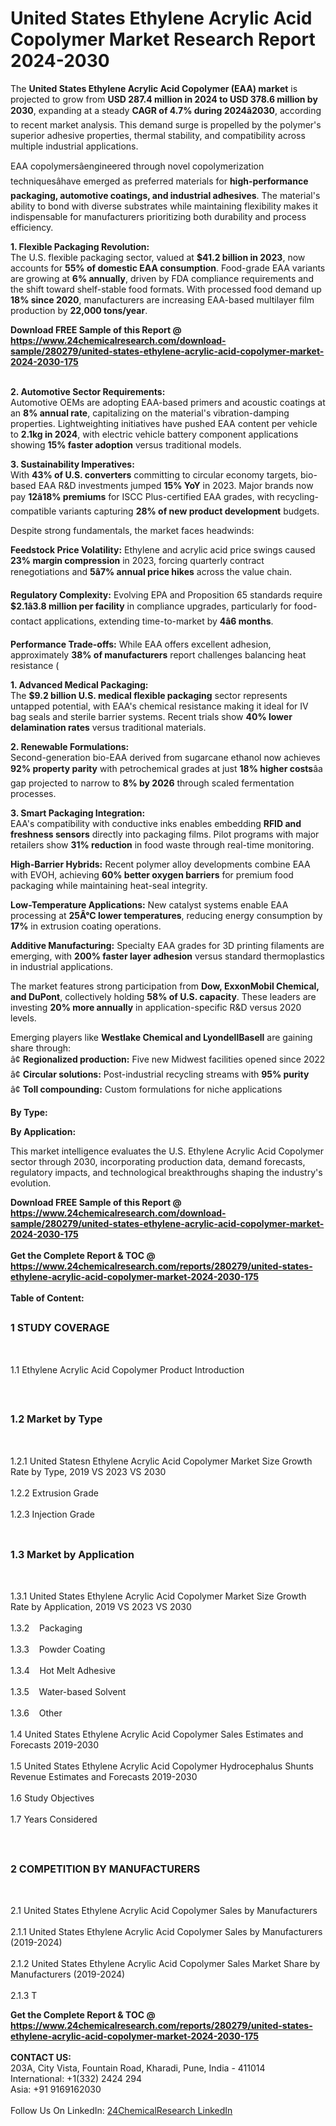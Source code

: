 <h1>United States Ethylene Acrylic Acid Copolymer  Market Research Report 2024-2030</h1><p>The <strong>United States Ethylene Acrylic Acid Copolymer (EAA) market</strong> is projected to grow from <strong>USD 287.4 million in 2024 to USD 378.6 million by 2030</strong>, expanding at a steady <strong>CAGR of 4.7% during 2024â2030</strong>, according to recent market analysis. This demand surge is propelled by the polymer's superior adhesive properties, thermal stability, and compatibility across multiple industrial applications.</p><p>EAA copolymersâengineered through novel copolymerization techniquesâhave emerged as preferred materials for <strong>high-performance packaging, automotive coatings, and industrial adhesives</strong>. The material's ability to bond with diverse substrates while maintaining flexibility makes it indispensable for manufacturers prioritizing both durability and process efficiency.</p><p><strong>1. Flexible Packaging Revolution:</strong><br>
The U.S. flexible packaging sector, valued at <strong>$41.2 billion in 2023</strong>, now accounts for <strong>55% of domestic EAA consumption</strong>. Food-grade EAA variants are growing at <strong>6% annually</strong>, driven by FDA compliance requirements and the shift toward shelf-stable food formats. With processed food demand up <strong>18% since 2020</strong>, manufacturers are increasing EAA-based multilayer film production by <strong>22,000 tons/year</strong>.</p><div><b>Download FREE Sample of this Report @ 
            <a href="https://www.24chemicalresearch.com/download-sample/280279/united-states-ethylene-acrylic-acid-copolymer-market-2024-2030-175">
            https://www.24chemicalresearch.com/download-sample/280279/united-states-ethylene-acrylic-acid-copolymer-market-2024-2030-175</a></b></div><br><p><strong>2. Automotive Sector Requirements:</strong><br>
Automotive OEMs are adopting EAA-based primers and acoustic coatings at an <strong>8% annual rate</strong>, capitalizing on the material's vibration-damping properties. Lightweighting initiatives have pushed EAA content per vehicle to <strong>2.1kg in 2024</strong>, with electric vehicle battery component applications showing <strong>15% faster adoption</strong> versus traditional models.</p><p><strong>3. Sustainability Imperatives:</strong><br>
With <strong>43% of U.S. converters</strong> committing to circular economy targets, bio-based EAA R&amp;D investments jumped <strong>15% YoY</strong> in 2023. Major brands now pay <strong>12â18% premiums</strong> for ISCC Plus-certified EAA grades, with recycling-compatible variants capturing <strong>28% of new product development</strong> budgets.</p><p>Despite strong fundamentals, the market faces headwinds:</p><p><strong>Feedstock Price Volatility:</strong> Ethylene and acrylic acid price swings caused <strong>23% margin compression</strong> in 2023, forcing quarterly contract renegotiations and <strong>5â7% annual price hikes</strong> across the value chain.</p><p><strong>Regulatory Complexity:</strong> Evolving EPA and Proposition 65 standards require <strong>$2.1â3.8 million per facility</strong> in compliance upgrades, particularly for food-contact applications, extending time-to-market by <strong>4â6 months</strong>.</p><p><strong>Performance Trade-offs:</strong> While EAA offers excellent adhesion, approximately <strong>38% of manufacturers</strong> report challenges balancing heat resistance (
	</p><p><strong>1. Advanced Medical Packaging:</strong><br>
The <strong>$9.2 billion U.S. medical flexible packaging</strong> sector represents untapped potential, with EAA's chemical resistance making it ideal for IV bag seals and sterile barrier systems. Recent trials show <strong>40% lower delamination rates</strong> versus traditional materials.</p><p><strong>2. Renewable Formulations:</strong><br>
Second-generation bio-EAA derived from sugarcane ethanol now achieves <strong>92% property parity</strong> with petrochemical grades at just <strong>18% higher costs</strong>âa gap projected to narrow to <strong>8% by 2026</strong> through scaled fermentation processes.</p><p><strong>3. Smart Packaging Integration:</strong><br>
EAA's compatibility with conductive inks enables embedding <strong>RFID and freshness sensors</strong> directly into packaging films. Pilot programs with major retailers show <strong>31% reduction</strong> in food waste through real-time monitoring.</p><p><strong>High-Barrier Hybrids:</strong> Recent polymer alloy developments combine EAA with EVOH, achieving <strong>60% better oxygen barriers</strong> for premium food packaging while maintaining heat-seal integrity.</p><p><strong>Low-Temperature Applications:</strong> New catalyst systems enable EAA processing at <strong>25Â°C lower temperatures</strong>, reducing energy consumption by <strong>17%</strong> in extrusion coating operations.</p><p><strong>Additive Manufacturing:</strong> Specialty EAA grades for 3D printing filaments are emerging, with <strong>200% faster layer adhesion</strong> versus standard thermoplastics in industrial applications.</p><p>The market features strong participation from <strong>Dow, ExxonMobil Chemical, and DuPont</strong>, collectively holding <strong>58% of U.S. capacity</strong>. These leaders are investing <strong>20% more annually</strong> in application-specific R&amp;D versus 2020 levels.</p><p>Emerging players like <strong>Westlake Chemical and LyondellBasell</strong> are gaining share through:<br>
â¢ <strong>Regionalized production:</strong> Five new Midwest facilities opened since 2022<br>
â¢ <strong>Circular solutions:</strong> Post-industrial recycling streams with <strong>95% purity</strong><br>
â¢ <strong>Toll compounding:</strong> Custom formulations for niche applications</p><p><strong>By Type:</strong></p><p><strong>By Application:</strong></p><p>This market intelligence evaluates the U.S. Ethylene Acrylic Acid Copolymer sector through 2030, incorporating production data, demand forecasts, regulatory impacts, and technological breakthroughs shaping the industry's evolution.</p><div><b>Download FREE Sample of this Report @ 
            <a href="https://www.24chemicalresearch.com/download-sample/280279/united-states-ethylene-acrylic-acid-copolymer-market-2024-2030-175">
            https://www.24chemicalresearch.com/download-sample/280279/united-states-ethylene-acrylic-acid-copolymer-market-2024-2030-175</a></b></div><br><div><b>Get the Complete Report & TOC @ 
            <a href="https://www.24chemicalresearch.com/reports/280279/united-states-ethylene-acrylic-acid-copolymer-market-2024-2030-175">
            https://www.24chemicalresearch.com/reports/280279/united-states-ethylene-acrylic-acid-copolymer-market-2024-2030-175</a></b></div><br>
            <b>Table of Content:</b><p><h2><span style="font-size:16px"><strong>1 STUDY COVERAGE</strong></span></h2><br />
<p>1.1 Ethylene Acrylic Acid Copolymer  Product Introduction</p><br />
<h2><span style="font-size:16px"><strong>1.2 Market by Type</strong></span></h2><br />
<p>1.2.1 United Statesn Ethylene Acrylic Acid Copolymer  Market Size Growth Rate by Type, 2019 VS 2023 VS 2030<br /><br />
1.2.2 Extrusion Grade&nbsp;&nbsp; &nbsp;<br /><br />
1.2.3 Injection Grade<br /><br />
<h2><span style="font-size:16px"><strong>1.3 Market by Application</strong></span></h2><br />
<p>1.3.1 United States Ethylene Acrylic Acid Copolymer  Market Size Growth Rate by Application, 2019 VS 2023 VS 2030<br /><br />
1.3.2&nbsp;&nbsp; &nbsp;Packaging<br /><br />
1.3.3&nbsp;&nbsp; &nbsp;Powder Coating<br /><br />
1.3.4&nbsp;&nbsp; &nbsp;Hot Melt Adhesive<br /><br />
1.3.5&nbsp;&nbsp; &nbsp;Water-based Solvent<br /><br />
1.3.6&nbsp;&nbsp; &nbsp;Other<br /><br />
1.4 United States Ethylene Acrylic Acid Copolymer  Sales Estimates and Forecasts 2019-2030<br /><br />
1.5 United States Ethylene Acrylic Acid Copolymer  Hydrocephalus Shunts Revenue Estimates and Forecasts 2019-2030<br /><br />
1.6 Study Objectives<br /><br />
1.7 Years Considered</p><br />
<h2><span style="font-size:16px"><strong>2 COMPETITION BY MANUFACTURERS</strong></span></h2><br />
<p>2.1 United States Ethylene Acrylic Acid Copolymer  Sales by Manufacturers<br /><br />
2.1.1 United States Ethylene Acrylic Acid Copolymer  Sales by Manufacturers (2019-2024)<br /><br />
2.1.2 United States Ethylene Acrylic Acid Copolymer  Sales Market Share by Manufacturers (2019-2024)<br /><br />
2.1.3 T</p><div><b>Get the Complete Report & TOC @ 
            <a href="https://www.24chemicalresearch.com/reports/280279/united-states-ethylene-acrylic-acid-copolymer-market-2024-2030-175">
            https://www.24chemicalresearch.com/reports/280279/united-states-ethylene-acrylic-acid-copolymer-market-2024-2030-175</a></b></div><br><b>CONTACT US:</b><br>
            203A, City Vista, Fountain Road, Kharadi, Pune, India - 411014<br>
            International: +1(332) 2424 294<br>
            Asia: +91 9169162030 <br><br>
            Follow Us On LinkedIn: <a href="https://www.linkedin.com/company/24chemicalresearch/">24ChemicalResearch LinkedIn</a>